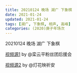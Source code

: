 ```yaml
---
title: 20210124 晚场 湖广 下象棋 
date: 2021-01-24
updated: 2021-01-24
tags: [湖广, 下象棋, 相声, 高峰] 
categories: (2020)庚子年场次
---
```

20210124 晚场 湖广 下象棋 



[视频源1](https://weibo.com/6574451359/JEI1di0sv) by @栾云平粉丝团后援会

[视频源2](https://m.weibo.cn/status/4597026346765296?)  by @灯花映祈安

